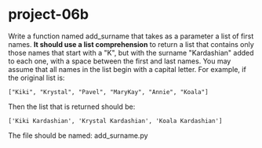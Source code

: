 # project-06b

Write a function named add_surname that takes as a parameter a list of first names.  **It should use a list comprehension** to return a list that contains only those names that start with a "K", but with the surname "Kardashian" added to each one, with a space between the first and last names.  You may assume that all names in the list begin with a capital letter.  For example, if the original list is:
```
["Kiki", "Krystal", "Pavel", "MaryKay", "Annie", "Koala"]
```
Then the list that is returned should be:
```
['Kiki Kardashian', 'Krystal Kardashian', 'Koala Kardashian']
```
The file should be named: add_surname.py
